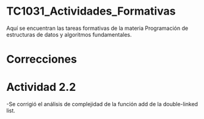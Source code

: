 # TC1031_Actividades_Formativas
Aquí se encuentran las tareas formativas de la materia Programación de estructuras de datos y algoritmos fundamentales.

# Correcciones
# Actividad 2.2
-Se corrigió el análisis de complejidad de la función add de la double-linked list.
